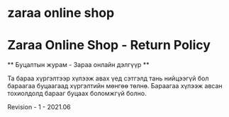 # zaraa online shop
# Zaraa Online Shop - Return Policy 

** Буцалтын журам - Зараа онлайн дэлгүүр **

Та бараа хүргэлтээр хүлээж авах үед сэтгэлд тань нийцээгүй бол бараагаа буцаагаад хүргэлтийн мөнгөө төлнө.
Бараагаа хүлээж авсан тохиолдолд барааг буцаах боломжгүй болно.




Revision - 1 - 2021.06
